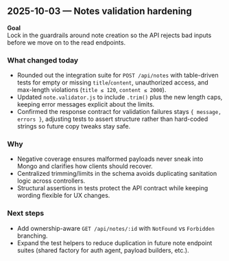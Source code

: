 ## 2025-10-03 — Notes validation hardening

**Goal**  
Lock in the guardrails around note creation so the API rejects bad inputs before we move on to the read endpoints.

### What changed today

- Rounded out the integration suite for `POST /api/notes` with table-driven tests for empty or missing `title`/`content`, unauthorized access, and max-length violations (`title ≤ 120`, `content ≤ 2000`).
- Updated `note.validator.js` to include `.trim()` plus the new length caps, keeping error messages explicit about the limits.
- Confirmed the response contract for validation failures stays `{ message, errors }`, adjusting tests to assert structure rather than hard-coded strings so future copy tweaks stay safe.

### Why

- Negative coverage ensures malformed payloads never sneak into Mongo and clarifies how clients should recover.
- Centralized trimming/limits in the schema avoids duplicating sanitation logic across controllers.
- Structural assertions in tests protect the API contract while keeping wording flexible for UX changes.

### Next steps

- Add ownership-aware `GET /api/notes/:id` with `NotFound` vs `Forbidden` branching.
- Expand the test helpers to reduce duplication in future note endpoint suites (shared factory for auth agent, payload builders, etc.).
